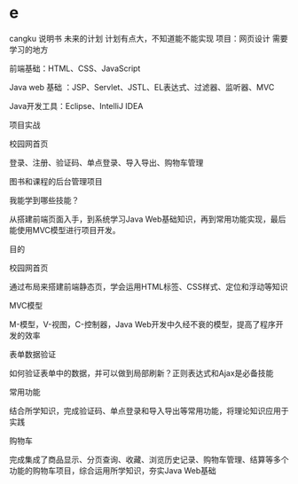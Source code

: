 # e
cangku
说明书
未来的计划 计划有点大，不知道能不能实现
项目：网页设计
需要学习的地方

前端基础：HTML、CSS、JavaScript

Java web 基础 ：JSP、Servlet、JSTL、EL表达式、过滤器、监听器、MVC

Java开发工具：Eclipse、IntelliJ IDEA

项目实战

校园网首页

登录、注册、验证码、单点登录、导入导出、购物车管理

图书和课程的后台管理项目

我能学到哪些技能？

从搭建前端页面入手，到系统学习Java Web基础知识，再到常用功能实现，最后能使用MVC模型进行项目开发。

目的

校园网首页

通过布局来搭建前端静态页，学会运用HTML标签、CSS样式、定位和浮动等知识

MVC模型

M-模型，V-视图，C-控制器，Java Web开发中久经不衰的模型，提高了程序开发的效率

表单数据验证

如何验证表单中的数据，并可以做到局部刷新？正则表达式和Ajax是必备技能

常用功能

结合所学知识，完成验证码、单点登录和导入导出等常用功能，将理论知识应用于实践

购物车

完成集成了商品显示、分页查询、收藏、浏览历史记录、购物车管理、结算等多个功能的购物车项目，综合运用所学知识，夯实Java Web基础
